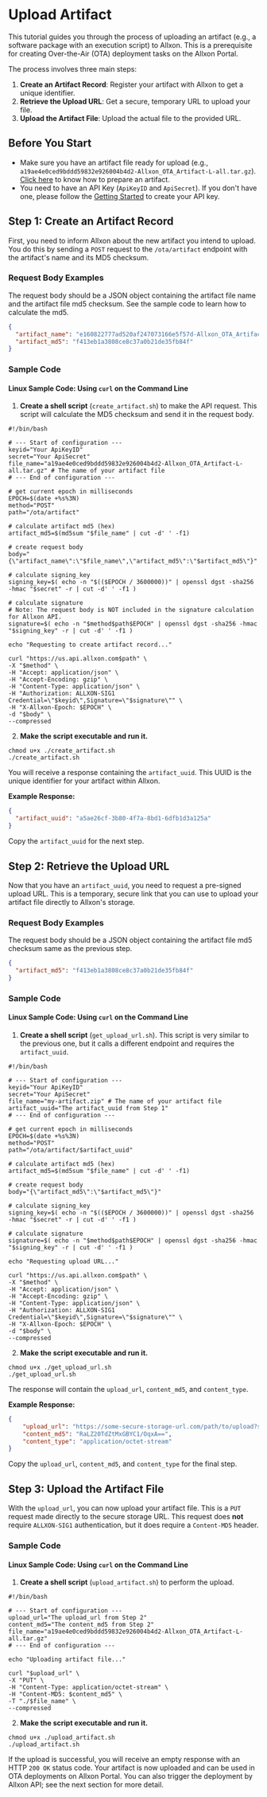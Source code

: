 # Upload Artifact

This tutorial guides you through the process of uploading an artifact (e.g., a software package with an execution script) to Allxon. This is a prerequisite for creating Over-the-Air (OTA) deployment tasks on the Allxon Portal.

The process involves three main steps:
1.  **Create an Artifact Record**: Register your artifact with Allxon to get a unique identifier.
2.  **Retrieve the Upload URL**: Get a secure, temporary URL to upload your file.
3.  **Upload the Artifact File**: Upload the actual file to the provided URL.

## Before You Start
- Make sure you have an artifact file ready for upload (e.g., `a19ae4e0ced9bddd59832e926004b4d2-Allxon_OTA_Artifact-L-all.tar.gz`). [Click here](https://github.com/allxon/allxon-hello-ota-example) to know how to prepare an artifact.
- You need to have an API Key (`ApiKeyID` and `ApiSecret`). If you don't have one, please follow the [Getting Started](/allxon-api/GettingStarted) to create your API key.

## Step 1: Create an Artifact Record

First, you need to inform Allxon about the new artifact you intend to upload. You do this by sending a `POST` request to the `/ota/artifact` endpoint with the artifact's name and its MD5 checksum.

### Request Body Examples
The request body should be a JSON object containing the artifact file name and the artifact file md5 checksum. See the sample code to learn how to calculate the md5.

```json
{
  "artifact_name": "e160822777ad520af247073166e5f57d-Allxon_OTA_Artifact-L-all.tar.gz",
  "artifact_md5": "f413eb1a3808ce8c37a0b21de35fb84f"
}
```

### Sample Code

#### Linux Sample Code: Using `curl` on the Command Line

1.  **Create a shell script** (`create_artifact.sh`) to make the API request. This script will calculate the MD5 checksum and send it in the request body.

```shell
#!/bin/bash

# --- Start of configuration ---
keyid="Your ApiKeyID"
secret="Your ApiSecret"
file_name="a19ae4e0ced9bddd59832e926004b4d2-Allxon_OTA_Artifact-L-all.tar.gz" # The name of your artifact file
# --- End of configuration ---

# get current epoch in milliseconds
EPOCH=$(date +%s%3N)
method="POST"
path="/ota/artifact"

# calculate artifact md5 (hex)
artifact_md5=$(md5sum "$file_name" | cut -d' ' -f1)

# create request body
body="{\"artifact_name\":\"$file_name\",\"artifact_md5\":\"$artifact_md5\"}"

# calculate signing_key
signing_key=$( echo -n "$(($EPOCH / 3600000))" | openssl dgst -sha256 -hmac "$secret" -r | cut -d' ' -f1 )

# calculate signature
# Note: The request body is NOT included in the signature calculation for Allxon API.
signature=$( echo -n "$method$path$EPOCH" | openssl dgst -sha256 -hmac "$signing_key" -r | cut -d' ' -f1 )

echo "Requesting to create artifact record..."

curl "https://us.api.allxon.com$path" \
-X "$method" \
-H "Accept: application/json" \
-H "Accept-Encoding: gzip" \
-H "Content-Type: application/json" \
-H "Authorization: ALLXON-SIG1 Credential=\"$keyid\",Signature=\"$signature\"" \
-H "X-Allxon-Epoch: $EPOCH" \
-d "$body" \
--compressed
```

2.  **Make the script executable and run it.**

```shell
chmod u+x ./create_artifact.sh
./create_artifact.sh
```

You will receive a response containing the `artifact_uuid`. This UUID is the unique identifier for your artifact within Allxon.

**Example Response:**
```json
{
  "artifact_uuid": "a5ae26cf-3b80-4f7a-8bd1-6dfb1d3a125a"
}
```
Copy the `artifact_uuid` for the next step.

## Step 2: Retrieve the Upload URL

Now that you have an `artifact_uuid`, you need to request a pre-signed upload URL. This is a temporary, secure link that you can use to upload your artifact file directly to Allxon's storage.

### Request Body Examples
The request body should be a JSON object containing the artifact file md5 checksum same as the previous step.

```json
{
  "artifact_md5": "f413eb1a3808ce8c37a0b21de35fb84f"
}
```

### Sample Code

#### Linux Sample Code: Using `curl` on the Command Line

1.  **Create a shell script** (`get_upload_url.sh`). This script is very similar to the previous one, but it calls a different endpoint and requires the `artifact_uuid`.

```shell
#!/bin/bash

# --- Start of configuration ---
keyid="Your ApiKeyID"
secret="Your ApiSecret"
file_name="my-artifact.zip" # The name of your artifact file
artifact_uuid="The artifact_uuid from Step 1"
# --- End of configuration ---

# get current epoch in milliseconds
EPOCH=$(date +%s%3N)
method="POST"
path="/ota/artifact/$artifact_uuid"

# calculate artifact md5 (hex)
artifact_md5=$(md5sum "$file_name" | cut -d' ' -f1)

# create request body
body="{\"artifact_md5\":\"$artifact_md5\"}"

# calculate signing_key
signing_key=$( echo -n "$(($EPOCH / 3600000))" | openssl dgst -sha256 -hmac "$secret" -r | cut -d' ' -f1 )

# calculate signature
signature=$( echo -n "$method$path$EPOCH" | openssl dgst -sha256 -hmac "$signing_key" -r | cut -d' ' -f1 )

echo "Requesting upload URL..."

curl "https://us.api.allxon.com$path" \
-X "$method" \
-H "Accept: application/json" \
-H "Accept-Encoding: gzip" \
-H "Content-Type: application/json" \
-H "Authorization: ALLXON-SIG1 Credential=\"$keyid\",Signature=\"$signature\"" \
-H "X-Allxon-Epoch: $EPOCH" \
-d "$body" \
--compressed
```

2.  **Make the script executable and run it.**

```shell
chmod u+x ./get_upload_url.sh
./get_upload_url.sh
```

The response will contain the `upload_url`, `content_md5`, and `content_type`.

**Example Response:**
```json
{
    "upload_url": "https://some-secure-storage-url.com/path/to/upload?signature=...",
    "content_md5": "RaLZ20TdZtMxGBYC1/OqxA==",
    "content_type": "application/octet-stream"
}
```
Copy the `upload_url`, `content_md5`, and `content_type` for the final step.

## Step 3: Upload the Artifact File

With the `upload_url`, you can now upload your artifact file. This is a `PUT` request made directly to the secure storage URL. This request does **not** require `ALLXON-SIG1` authentication, but it does require a `Content-MD5` header.

### Sample Code

#### Linux Sample Code: Using `curl` on the Command Line

1.  **Create a shell script** (`upload_artifact.sh`) to perform the upload.

```shell
#!/bin/bash

# --- Start of configuration ---
upload_url="The upload_url from Step 2"
content_md5="The content_md5 from Step 2"
file_name="a19ae4e0ced9bddd59832e926004b4d2-Allxon_OTA_Artifact-L-all.tar.gz"
# --- End of configuration ---

echo "Uploading artifact file..."

curl "$upload_url" \
-X "PUT" \
-H "Content-Type: application/octet-stream" \
-H "Content-MD5: $content_md5" \
-T "./$file_name" \
--compressed

```

2.  **Make the script executable and run it.**

```shell
chmod u+x ./upload_artifact.sh
./upload_artifact.sh
```

If the upload is successful, you will receive an empty response with an HTTP `200 OK` status code. Your artifact is now uploaded and can be used in OTA deployments on Allxon Portal. You can also trigger the deployment by Allxon API; see the next section for more detail.